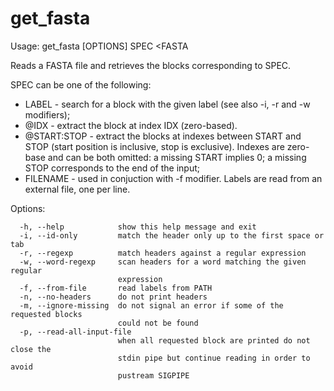 # get_fasta

Usage: get_fasta [OPTIONS] SPEC <FASTA

Reads a FASTA file and retrieves the blocks corresponding to SPEC.

SPEC can be one of the following:
* LABEL - search for a block with the given label (see also -i, -r and
          -w modifiers);
* @IDX - extract the block at index IDX (zero-based).
* @START:STOP - extract the blocks at indexes between START and STOP
         (start position is inclusive, stop is exclusive).
         Indexes are zero-base and can be both omitted: a missing START
         implies 0; a missing STOP corresponds to the end of the input;
* FILENAME - used in conjuction with -f modifier. Labels are read from
         an external file, one per line.

Options:
```
  -h, --help            show this help message and exit
  -i, --id-only         match the header only up to the first space or tab
  -r, --regexp          match headers against a regular expression
  -w, --word-regexp     scan headers for a word matching the given regular
                        expression
  -f, --from-file       read labels from PATH
  -n, --no-headers      do not print headers
  -m, --ignore-missing  do not signal an error if some of the requested blocks
                        could not be found
  -p, --read-all-input-file
                        when all requested block are printed do not close the
                        stdin pipe but continue reading in order to avoid
                        pustream SIGPIPE
```
